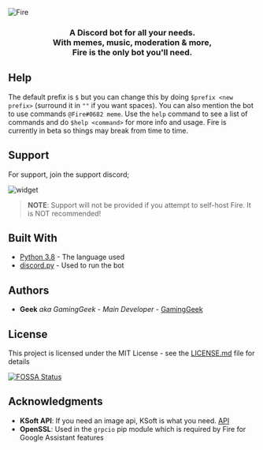 ![Fire](https://github.com/FireDiscordBot/bot/blob/master/cogs/static/images/promotional-assets/fire_inner.png?raw=true)

<h3 align="center">A Discord bot for all your needs.<br>
With memes, music, moderation & more,<br>
Fire is the only bot you'll need.</h3>

## Help

The default prefix is `$` but you can change this by doing `$prefix <new prefix>` (surround it in `""` if you want spaces). You can also mention the bot to use commands `@Fire#0682 meme`. Use the `help` command to see a list of commands and do `$help <command>` for more info and usage. Fire is currently in beta so things may break from time to time.

## Support

For support, join the support discord;

![widget](https://inv.wtf/widget/fire)

> **NOTE**: Support will not be provided if you attempt to self-host Fire. It is NOT recommended!

## Built With

* [Python 3.8](https://www.python.org/downloads/) - The language used
* [discord.py](https://github.com/Rapptz/discord.py) - Used to run the bot

## Authors

* **Geek** *aka GamingGeek* - *Main Developer* - [GamingGeek](https://github.com/GamingGeek)

## License

This project is licensed under the MIT License - see the [LICENSE.md](LICENSE.md) file for details


[![FOSSA Status](https://app.fossa.com/api/projects/git%2Bgithub.com%2FGamingGeek%2FFire.svg?type=large)](https://app.fossa.com/projects/git%2Bgithub.com%2FGamingGeek%2FFire?ref=badge_large)

## Acknowledgments

* **KSoft API**: If you need an image api, KSoft is what you need. [API](https://api.ksoft.si)
* **OpenSSL**: Used in the `grpcio` pip module which is required by Fire for Google Assistant features

